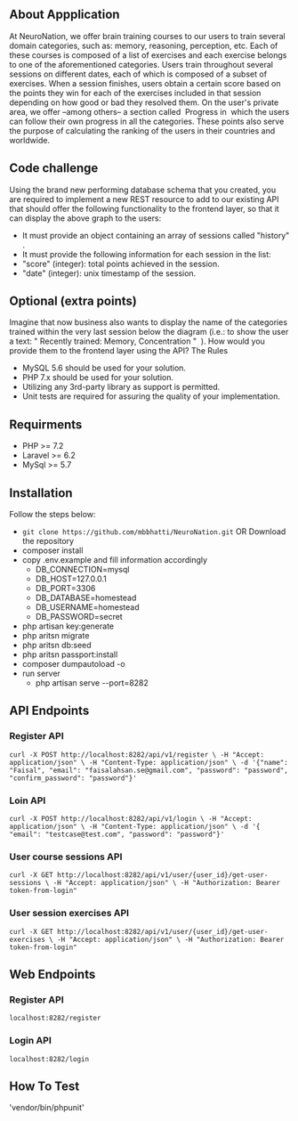 ## About Appplication

At NeuroNation, we offer brain training courses to our users to train several domain categories,
such as: memory, reasoning, perception, etc.
Each of these courses is composed of a list of exercises and each exercise belongs to one of the
aforementioned categories.
Users train throughout several sessions on different dates, each of which is composed of a subset
of exercises. When a session finishes, users obtain a certain score based on the points they win
for each of the exercises included in that session depending on how good or bad they resolved
them.
On the user's private area, we offer –among others– a section called ​ Progress in ​ which the users
can follow their own progress in all the categories. These points also serve the purpose of
calculating the ranking of the users in their countries and worldwide.

## Code challenge

Using the brand new performing database schema that you created, you are required to
implement a new REST resource to add to our existing API that should offer the following
functionality to the frontend layer, so that it can display the above graph to the users:
- It must provide an object containing an array of sessions called ​ "history"​ .
- It must provide the following information for each session in the list:
- "score"​ (integer): total points achieved in the session.
- "date"​ (integer): unix timestamp of the session.

## Optional (extra points)

Imagine that now business also wants to display the name of the categories trained within the
very last session below the diagram (i.e.: to show the user a text: "​ Recently trained: Memory,
Concentration " ​ ).
How would you provide them to the frontend layer using the API?
The Rules

- MySQL 5.6 should be used for your solution.
- PHP 7.x should be used for your solution.
- Utilizing any 3rd-party library as support is permitted.
- Unit tests are required for assuring the quality of your implementation.

## Requirments
- PHP >= 7.2
- Laravel >= 6.2
- MySql >= 5.7

## Installation

Follow the steps below:

- `git clone https://github.com/mbbhatti/NeuroNation.git` OR Download the repository
- composer install
- copy .env.example and fill information accordingly
	- DB_CONNECTION=mysql
	- DB_HOST=127.0.0.1
	- DB_PORT=3306
	- DB_DATABASE=homestead
	- DB_USERNAME=homestead
	- DB_PASSWORD=secret
- php artisan key:generate
- php aritsn migrate
- php aritsn db:seed
- php aritsn passport:install
- composer dumpautoload -o
- run server
	- php artisan serve --port=8282

## API Endpoints
	
### Register API

`curl -X POST http://localhost:8282/api/v1/register \
 -H "Accept: application/json" \
 -H "Content-Type: application/json" \
 -d '{"name": "Faisal", "email": "faisalahsan.se@gmail.com", "password": "password", "confirm_password": "password"}'
`

### Loin API

` curl -X POST http://localhost:8282/api/v1/login \
 -H "Accept: application/json" \
 -H "Content-Type: application/json" \
 -d '{ "email": "testcase@test.com", "password": "password"}'
`

### User course sessions API

`curl -X GET http://localhost:8282/api/v1/user/{user_id}/get-user-sessions \
-H "Accept: application/json" \
-H "Authorization: Bearer token-from-login"
`

### User session exercises API

`curl -X GET http://localhost:8282/api/v1/user/{user_id}/get-user-exercises \
-H "Accept: application/json" \
-H "Authorization: Bearer token-from-login"
`


## Web Endpoints

### Register API

`localhost:8282/register`

### Login API

`localhost:8282/login`


## How To Test

'vendor/bin/phpunit'
